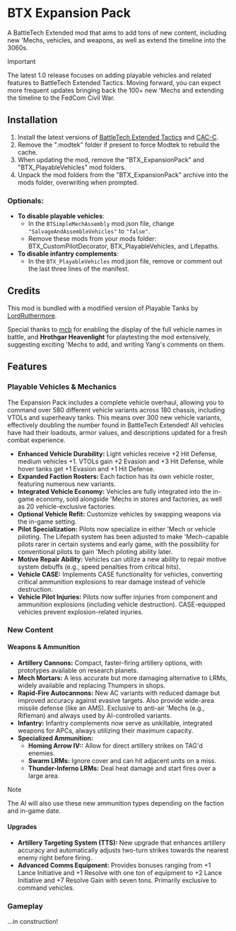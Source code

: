 # BTX Expansion Pack

A BattleTech Extended mod that aims to add tons of new content, including new 'Mechs, vehicles, and weapons, as well as extend the timeline into the 3060s.

> [!IMPORTANT]
> The latest 1.0 release focuses on adding playable vehicles and related features to BattleTech Extended Tactics. Moving forward, you can expect more frequent updates bringing back the 100+ new 'Mechs and extending the timeline to the FedCom Civil War.

## Installation

1. Install the latest versions of [BattleTech Extended Tactics](https://discourse.modsinexile.com/t/battletech-extended-tactics/1859) and [CAC-C](https://github.com/mcb5637/BTX_CAC_Compatibility/releases/latest).
2. Remove the ".modtek" folder if present to force Modtek to rebuild the cache.
3. When updating the mod, remove the "BTX_ExpansionPack" and "BTX_PlayableVehicles" mod folders.
4. Unpack the mod folders from the "BTX_ExpansionPack" archive into the mods folder, overwriting when prompted.

### Optionals:
- **To disable playable vehicles**:
  - In the `BTSimpleMechAssembly` mod.json file, change `"SalvageAndAssembleVehicles"` to `"false"`.
  - Remove these mods from your mods folder: BTX_CustomPilotDecorator, BTX_PlayableVehicles, and Lifepaths.
- **To disable infantry complements**:
  - In the `BTX_PlayableVehicles` mod.json file, remove or comment out the last three lines of the manifest.

## Credits

This mod is bundled with a modified version of Playable Tanks by [LordRuthermore](https://github.com/lordruthermore).

Special thanks to [mcb](https://github.com/mcb5637) for enabling the display of the full vehicle names in battle, and **Hrothgar Heavenlight** for playtesting the mod extensively, suggesting exciting 'Mechs to add, and writing Yang's comments on them. 

## Features

### Playable Vehicles & Mechanics
The Expansion Pack includes a complete vehicle overhaul, allowing you to command over 580 different vehicle variants across 180 chassis, including VTOLs and superheavy tanks. This means over 300 new vehicle variants, effectively doubling the number found in BattleTech Extended! All vehicles have had their loadouts, armor values, and descriptions updated for a fresh combat experience.

* **Enhanced Vehicle Durability:** Light vehicles receive +2 Hit Defense, medium vehicles +1. VTOLs gain +2 Evasion and +3 Hit Defense, while hover tanks get +1 Evasion and +1 Hit Defense.
* **Expanded Faction Rosters:** Each faction has its own vehicle roster, featuring numerous new variants.
* **Integrated Vehicle Economy:** Vehicles are fully integrated into the in-game economy, sold alongside 'Mechs in stores and factories, as well as 20 vehicle-exclusive factories.
* **Optional Vehicle Refit:** Customize vehicles by swapping weapons via the in-game setting.
* **Pilot Specialization:** Pilots now specialize in either 'Mech or vehicle piloting. The Lifepath system has been adjusted to make 'Mech-capable pilots rarer in certain systems and early game, with the possibility for conventional pilots to gain 'Mech piloting ability later.
* **Motive Repair Ability:** Vehicles can utilize a new ability to repair motive system debuffs (e.g., speed penalties from critical hits).
* **Vehicle CASE:** Implements CASE functionality for vehicles, converting critical ammunition explosions to rear damage instead of vehicle destruction.
* **Vehicle Pilot Injuries:** Pilots now suffer injuries from component and ammunition explosions (including vehicle destruction). CASE-equipped vehicles prevent explosion-related injuries.

### New Content

#### Weapons & Ammunition
* **Artillery Cannons:** Compact, faster-firing artillery options, with prototypes available on research planets.
* **Mech Mortars:** A less accurate but more damaging alternative to LRMs, widely available and replacing Thumpers in shops.
* **Rapid-Fire Autocannons:** New AC variants with reduced damage but improved accuracy against evasive targets. Also provide wide-area missile defense (like an AMS). Exclusive to anti-air 'Mechs (e.g., Rifleman) and always used by AI-controlled variants.
* **Infantry:** Infantry complements now serve as unkillable, integrated weapons for APCs, always utilizing their maximum capacity.
* **Specialized Ammunition:**
  * **Homing Arrow IV::** Allow for direct artillery strikes on TAG'd enemies.
  * **Swarm LRMs:** Ignore cover and can hit adjacent units on a miss.
  * **Thunder-Inferno LRMs:** Deal heat damage and start fires over a large area.

> [!NOTE]  
> The AI will also use these new ammunition types depending on the faction and in-game date.

#### Upgrades
* **Artillery Targeting System (TTS):** New upgrade that enhances artillery accuracy and automatically adjusts two-turn strikes towards the nearest enemy right before firing.
* **Advanced Comms Equipment:** Provides bonuses ranging from +1 Lance Initiative and +1 Resolve with one ton of equipment to +2 Lance Initiative and +7 Resolve Gain with seven tons. Primarily exclusive to command vehicles.

### Gameplay

...in construction!
